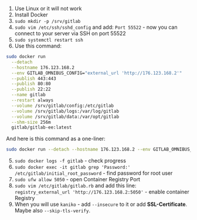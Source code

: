1. Use Linux or it will not work
2. Install Docker
3. `sudo mkdir -p /srv/gitlab`
4. `sudo vim /etc/ssh/sshd_config` and add: `Port 55522` - now you can connect to your server via SSH on port 55522
5. `sudo systemctl restart ssh`
6. Use this command:
```BASH
sudo docker run                                                          \
  --detach                                                               \
  --hostname 176.123.168.2                                               \
  --env GITLAB_OMNIBUS_CONFIG="external_url 'http://176.123.168.2'"      \
  --publish 443:443                                                      \
  --publish 80:80                                                        \
  --publish 22:22                                                        \
  --name gitlab                                                          \
  --restart always                                                       \
  --volume /srv/gitlab/config:/etc/gitlab                                \
  --volume /srv/gitlab/logs:/var/log/gitlab                              \
  --volume /srv/gitlab/data:/var/opt/gitlab                              \
  --shm-size 256m                                                        \
  gitlab/gitlab-ee:latest
```
And here is this command as a one-liner:
```BASH
sudo docker run --detach --hostname 176.123.168.2 --env GITLAB_OMNIBUS_CONFIG="external_url 'http://176.123.168.2'" --publish 443:443 --publish 80:80 --publish 22:22 --name gitlab --restart always --volume /srv/gitlab/config:/etc/gitlab --volume /srv/gitlab/logs:/var/log/gitlab --volume /srv/gitlab/data:/var/opt/gitlab --shm-size 256m gitlab/gitlab-ee:latest
```
5. `sudo docker logs -f gitlab` - check progress
6. `sudo docker exec -it gitlab grep 'Password:' /etc/gitlab/initial_root_password` - find password for root user
7. `sudo ufw allow 5050` - open Container Registry Port
8. `sudo vim /etc/gitlab/gitlab.rb` and add this line: `registry_external_url 'http://176.123.168.2:5050'` - enable container Registry
9. When you will use `kaniko` - add `--insecure` to it or add **SSL-Certificate**. Maybe also `--skip-tls-verify`.